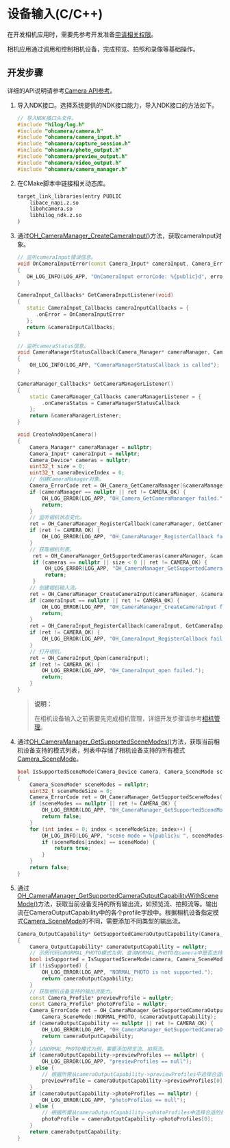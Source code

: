 # 设备输入(C/C++)

在开发相机应用时，需要先参考开发准备[申请相关权限](camera-preparation.md)。

相机应用通过调用和控制相机设备，完成预览、拍照和录像等基础操作。

## 开发步骤

详细的API说明请参考[Camera API参考](../../reference/apis-camera-kit/_o_h___camera.md)。

1. 导入NDK接口。选择系统提供的NDK接口能力，导入NDK接口的方法如下。

   ```c++
   // 导入NDK接口头文件。
   #include "hilog/log.h"
   #include "ohcamera/camera.h"
   #include "ohcamera/camera_input.h"
   #include "ohcamera/capture_session.h"
   #include "ohcamera/photo_output.h"
   #include "ohcamera/preview_output.h"
   #include "ohcamera/video_output.h"
   #include "ohcamera/camera_manager.h"
   ```

2. 在CMake脚本中链接相关动态库。

   ```txt
   target_link_libraries(entry PUBLIC
       libace_napi.z.so
       libohcamera.so
       libhilog_ndk.z.so
   )
   ```

3. 通过[OH_CameraManager_CreateCameraInput()](../../reference/apis-camera-kit/_o_h___camera.md#oh_cameramanager_createcamerainput)方法，获取cameraInput对象。
   ```c++
   // 监听cameraInput错误信息。
   void OnCameraInputError(const Camera_Input* cameraInput, Camera_ErrorCode errorCode)
   {
      OH_LOG_INFO(LOG_APP, "OnCameraInput errorCode: %{public}d", errorCode);
   }

   CameraInput_Callbacks* GetCameraInputListener(void)
   {
      static CameraInput_Callbacks cameraInputCallbacks = {
         .onError = OnCameraInputError
      };
      return &cameraInputCallbacks;
   }
   ```
   ```c++
   // 监听cameraStatus信息。
   void CameraManagerStatusCallback(Camera_Manager* cameraManager, Camera_StatusInfo* status)
   {
       OH_LOG_INFO(LOG_APP, "CameraManagerStatusCallback is called");
   }

   CameraManager_Callbacks* GetCameraManagerListener()
   {
       static CameraManager_Callbacks cameraManagerListener = {
           .onCameraStatus = CameraManagerStatusCallback
       };
       return &cameraManagerListener;
   }
   ```
   ```c++
   void CreateAndOpenCamera()
   {
       Camera_Manager* cameraManager = nullptr;
       Camera_Input* cameraInput = nullptr;
       Camera_Device* cameras = nullptr;
       uint32_t size = 0;
       uint32_t cameraDeviceIndex = 0;
       // 创建CameraManager对象。
       Camera_ErrorCode ret = OH_Camera_GetCameraManager(&cameraManager);
       if (cameraManager == nullptr || ret != CAMERA_OK) {
           OH_LOG_ERROR(LOG_APP, "OH_Camera_GetCameraMananger failed.");
           return;
       }
       // 监听相机状态变化。
       ret = OH_CameraManager_RegisterCallback(cameraManager, GetCameraManagerListener());
       if (ret != CAMERA_OK) {
           OH_LOG_ERROR(LOG_APP, "OH_CameraManager_RegisterCallback failed.");
       }
       // 获取相机列表。
        ret = OH_CameraManager_GetSupportedCameras(cameraManager, &cameras, &size);
        if (cameras == nullptr || size < 0 || ret != CAMERA_OK) {
            OH_LOG_ERROR(LOG_APP, "OH_CameraManager_GetSupportedCameras failed.");
            return;
        }
       // 创建相机输入流。
       ret = OH_CameraManager_CreateCameraInput(cameraManager, &cameras[cameraDeviceIndex], &cameraInput);
       if (cameraInput == nullptr || ret != CAMERA_OK) {
           OH_LOG_ERROR(LOG_APP, "OH_CameraManager_CreateCameraInput failed.");
           return;
       }
       ret = OH_CameraInput_RegisterCallback(cameraInput, GetCameraInputListener());
       if (ret != CAMERA_OK) {
           OH_LOG_ERROR(LOG_APP, "OH_CameraInput_RegisterCallback failed.");
       }
       // 打开相机。
       ret = OH_CameraInput_Open(cameraInput);
       if (ret != CAMERA_OK) {
           OH_LOG_ERROR(LOG_APP, "OH_CameraInput_open failed.");
           return;
       }
   }
   ```
   > **说明：**
   >
   > 在相机设备输入之前需要先完成相机管理，详细开发步骤请参考[相机管理](native-camera-device-management.md)。

4. 通过[OH_CameraManager_GetSupportedSceneModes()](../../reference/apis-camera-kit/_o_h___camera.md#oh_cameramanager_getsupportedscenemodes)方法，获取当前相机设备支持的模式列表，列表中存储了相机设备支持的所有模式[Camera_SceneMode](../../reference/apis-camera-kit/_o_h___camera.md#camera_scenemode)。

   ```c++
   bool IsSupportedSceneMode(Camera_Device camera, Camera_SceneMode sceneMode)
   {
       Camera_SceneMode* sceneModes = nullptr;
       uint32_t sceneModeSize = 0;
       Camera_ErrorCode ret = OH_CameraManager_GetSupportedSceneModes(&camera, &sceneModes, &sceneModeSize);
       if (sceneModes == nullptr || ret != CAMERA_OK) {
           OH_LOG_ERROR(LOG_APP, "OH_CameraManager_GetSupportedSceneModes failed.");
           return false;
       }
       for (int index = 0; index < sceneModeSize; index++) {
           OH_LOG_INFO(LOG_APP, "scene mode = %{public}u ", sceneModes[index]);    // 获取相机指定模式。
           if (sceneModes[index] == sceneMode) {
               return true;
           }
       }
       return false;
   }
   ```

5. 通过[OH_CameraManager_GetSupportedCameraOutputCapabilityWithSceneMode()](../../reference/apis-camera-kit/_o_h___camera.md#oh_cameramanager_getsupportedcameraoutputcapabilitywithscenemode)方法，获取当前设备支持的所有输出流，如预览流、拍照流等。输出流在CameraOutputCapability中的各个profile字段中。根据相机设备指定模式[Camera_SceneMode](../../reference/apis-camera-kit/_o_h___camera.md#camera_scenemode)的不同，需要添加不同类型的输出流。


   ```c++
   Camera_OutputCapability* GetSupportedCameraOutputCapability(Camera_Manager* cameraManager, Camera_Device &camera)
   {
       Camera_OutputCapability* cameraOutputCapability = nullptr;
       // 示例代码以NORMAL_PHOTO模式为例，查询NORMAL_PHOTO在camera中是否支持。
       bool isSupported = IsSupportedSceneMode(camera, Camera_SceneMode::NORMAL_PHOTO);
       if (!isSupported) {
           OH_LOG_ERROR(LOG_APP, "NORMAL_PHOTO is not supported.");
           return cameraOutputCapability;
       }
       // 获取相机设备支持的输出流能力。
       const Camera_Profile* previewProfile = nullptr;
       const Camera_Profile* photoProfile = nullptr;
       Camera_ErrorCode ret = OH_CameraManager_GetSupportedCameraOutputCapabilityWithSceneMode(cameraManager, &camera,
           Camera_SceneMode::NORMAL_PHOTO, &cameraOutputCapability);
       if (cameraOutputCapability == nullptr || ret != CAMERA_OK) {
           OH_LOG_ERROR(LOG_APP, "OH_CameraManager_GetSupportedCameraOutputCapability failed.");
           return cameraOutputCapability;
       }
       // 以NORMAL_PHOTO模式为例，需要添加预览流、拍照流。
       if (cameraOutputCapability->previewProfiles == nullptr) {
           OH_LOG_ERROR(LOG_APP, "previewProfiles == null");
       } else {
           // 根据所需从cameraOutputCapability->previewProfiles中选择合适的预览分辨率。
           previewProfile = cameraOutputCapability->previewProfiles[0];
       }
       if (cameraOutputCapability->photoProfiles == nullptr) {
           OH_LOG_ERROR(LOG_APP, "photoProfiles == null");
       } else {
           // 根据所需从cameraOutputCapability->photoProfiles中选择合适的拍照分辨率。
           photoProfile = cameraOutputCapability->photoProfiles[0];
       }
       return cameraOutputCapability;
   }
   ```